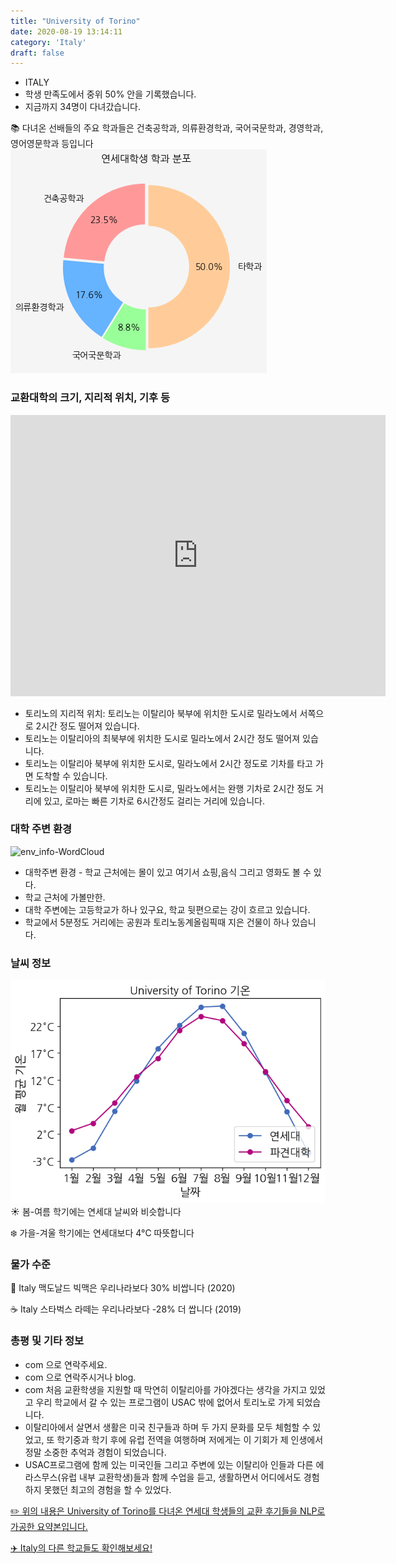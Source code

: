 ```yaml
---
title: "University of Torino"
date: 2020-08-19 13:14:11
category: 'Italy'
draft: false
---
```



* ITALY
* 학생 만족도에서 중위 50% 안을 기록했습니다.
* 지금까지 34명이 다녀갔습니다. 

📚 다녀온 선배들의 주요 학과들은 건축공학과, 의류환경학과, 국어국문학과, 경영학과, 영어영문학과 등입니다
![department-info](../plots/IT000007.png)
### 교환대학의 크기, 지리적 위치, 기후 등
<iframe
width="600"
height="450"
frameborder="0" style="border:0"
src="https://www.google.com/maps/embed/v1/place?key=AIzaSyC9e1AME-pVmWC4hBpFdu5S4dKzyepa3HQ&q=University+of+Torino&center=45.069428,7.688900599999998&zoom=14" allowfullscreen>
</iframe>

* 토리노의 지리적 위치: 토리노는 이탈리아 북부에 위치한 도시로 밀라노에서 서쪽으로 2시간 정도 떨어져 있습니다.
* 토리노는 이탈리아의 최북부에 위치한 도시로 밀라노에서 2시간 정도 떨어져 있습니다.
* 토리노는 이탈리아 북부에 위치한 도시로, 밀라노에서 2시간 정도로 기차를 타고 가면 도착할 수 있습니다.
* 토리노는 이탈리아 북부에 위치한 도시로, 밀라노에서는 완행 기차로 2시간 정도 거리에 있고, 로마는 빠른 기차로 6시간정도 걸리는 거리에 있습니다.


### 대학 주변 환경

![env_info-WordCloud](../univ_wordclouds_okt/env_info/IT000007_env_info_okt.png)

* 대학주변 환경 - 학교 근처에는 몰이 있고 여기서 쇼핑,음식 그리고 영화도 볼 수 있다.
* 학교 근처에 가볼만한.
* 대학 주변에는 고등학교가 하나 있구요, 학교 뒷편으로는 강이 흐르고 있습니다.
* 학교에서 5분정도 거리에는 공원과 토리노동계올림픽때 지은 건물이 하나 있습니다.


### 날씨 정보 
 ![temparature_IT000007](../plots/weather/IT000007.png)
☀️ 봄-여름 학기에는 연세대 날씨와 비슷합니다

❄️ 가을-겨울 학기에는 연세대보다 4°C 따뜻합니다
### 물가 수준 
🍔 Italy 맥도날드 빅맥은 우리나라보다 30% 비쌉니다 (2020)

☕️ Italy 스타벅스 라떼는 우리나라보다 -28% 더 쌉니다 (2019)

### 총평 및 기타 정보
* com 으로 연락주세요.
* com 으로 연락주시거나 blog.
* com 처음 교환학생을 지원할 때 막연히 이탈리아를 가야겠다는 생각을 가지고 있었고 우리 학교에서 갈 수 있는 프로그램이 USAC 밖에 없어서 토리노로 가게 되었습니다.
* 이탈리아에서 살면서 생활은 미국 친구들과 하며 두 가지 문화를 모두 체험할 수 있었고, 또 학기중과 학기 후에 유럽 전역을 여행하며 저에게는 이 기회가 제 인생에서 정말 소중한 추억과 경험이 되었습니다.
* USAC프로그램에 함께 있는 미국인들 그리고 주변에 있는 이탈리아 인들과 다른 에라스무스(유럽 내부 교환학생)들과 함께 수업을 듣고, 생활하면서 어디에서도 경험하지 못했던 최고의 경험을 할 수 있었다.


[✏️ 위의 내용은 University of Torino를 다녀온 연세대 학생들의 교환 후기들을 NLP로 가공한 요약본입니다.](http://oia.yonsei.ac.kr/partner/expReport.asp?ucode=IT000007&bgbn=A)

[✈️ Italy의 다른 학교들도 확인해보세요!](https://yonsei-exchange.netlify.app/?category=Italy)
